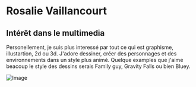 # Rosalie Vaillancourt

## Intérêt dans le multimedia
Personellement, je suis plus interessé par tout ce qui est graphisme, illustartion, 2d ou 3d. J'adore dessiner, créer des personnages et des environnements dans un style plus animé.
Quelque examples que j'aime beacoup le style des dessins serais Family guy, Gravity Falls ou bien Bluey. 

![Image](terrifier_gif.gif)
